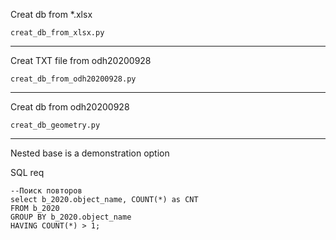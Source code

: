 Creat db from *.xlsx
```shell script
creat_db_from_xlsx.py
```
___
Creat TXT file from odh20200928
```shell script
creat_db_from_odh20200928.py
```
___
Creat db from odh20200928
```shell script
creat_db_geometry.py
```
___
Nested base is a demonstration option

SQL req
```sqlite
--Поиск повторов 
select b_2020.object_name, COUNT(*) as CNT
FROM b_2020
GROUP BY b_2020.object_name
HAVING COUNT(*) > 1;
```
